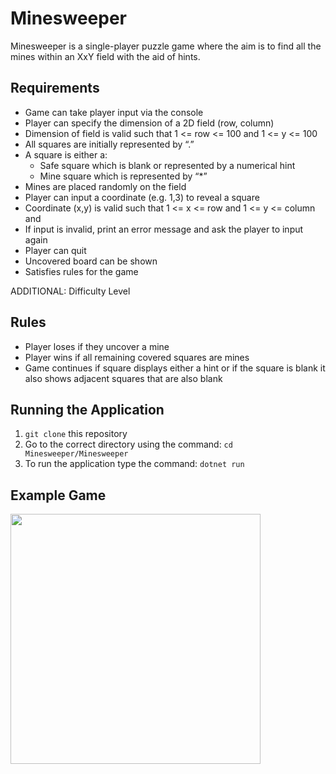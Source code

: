 # Minesweeper

Minesweeper is a single-player puzzle game where the aim is to find all the mines within an XxY field with the aid of hints.

## Requirements

- Game can take player input via the console
- Player can specify the dimension of a 2D field (row, column)
- Dimension of field is valid such that 1 <= row <= 100 and 1 <= y <= 100
- All squares are initially represented by “.”
- A square is either a:
    - Safe square which is blank or represented by a numerical hint
    - Mine square which is represented by “*”
- Mines are placed randomly on the field
- Player can input a coordinate (e.g. 1,3) to reveal a square
- Coordinate (x,y) is valid such that 1 <= x <= row and 1 <= y <= column and
- If input is invalid, print an error message and ask the player to input again
- Player can quit 
- Uncovered board can be shown
- Satisfies rules for the game

ADDITIONAL: Difficulty Level

## Rules

-   Player loses if they uncover a mine
-   Player wins if all remaining covered squares are mines
-   Game continues if square displays either a hint or if the square is blank it also shows adjacent squares that are also blank

## Running the Application

1. `git clone` this repository
2. Go to the correct directory using the command: `cd Minesweeper/Minesweeper`
3. To run the application type the command: `dotnet run`

## Example Game

<img src="https://drive.google.com/uc?export=view&id=1zAOEIclAVP2jk2-pF4NjhLA7gmx_iHut" width="400px">
